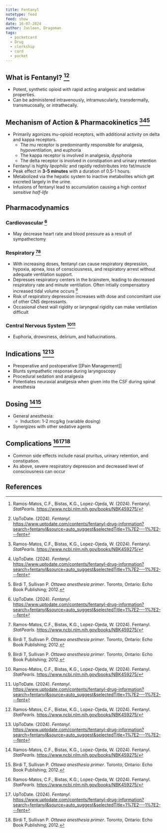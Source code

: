 ```yaml
---
title: Fentanyl
notetype: feed
feed: show
date: 16-07-2024
author: Jasleen, Dragoman
tags:
  - pocketcard
  - Drug
  - clerkship
  - card
  - pocket
---
```

## What is Fentanyl? [^1][^2]
- Potent, synthetic opioid with rapid acting analgesic and sedative properties.
- Can be administered intravenously, intramuscularly, transdermally, transmucosally, or intrathecally.

## Mechanism of Action & Pharmacokinetics [^1][^2][^3]
- Primarily agonizes mu-opioid receptors, with additional activity on delta and kappa receptors.
	- The mu receptor is predominantly responsible for analgesia, hypoventilation, and euphoria
	- The kappa receptor is involved in analgesia, dysphoria
	- The delta receptor is involved in constipation and urinary retention
- Fentanyl is highly *lipophilic* and rapidly redistributes into fat/muscle
- Peak effect in **3-5 minutes** with a duration of 0.5-1 hours.
- Metabolized via the hepatic system to inactive metabolites which get excreted largely in the urine. 
- Infusions of fentanyl lead to accumulation causing a high *context sensitive half-life*

## Pharmacodynamics

### Cardiovascular [^2]
- May decrease heart rate and blood pressure as a result of sympathectomy

### Respiratory [^1][^3]
- With increasing doses, fentanyl can cause respiratory depression, hypoxia, apnea, loss of consciousness, and respiratory arrest without adequate ventilation support. 
- Depresses respiratory centers in the brainstem, leading to decreased respiratory rate and minute ventilation. Often intially compensatory increased tidal volume occurs [^3]
- Risk of respiratory depression increases with dose and concomitant use of other CNS depressants.
- Occasional chest wall rigidity or laryngeal rigidity can make ventilation difficult

### Central Nervous System [^1][^2] 
- Euphoria, drowsiness, delirium, and hallucinations. 

## Indications [^1][^2] 
- Preoperative and postoperative [[Pain Management]] 
- Blunts sympathetic response during laryngoscopy
- Procedural sedation and analgesia
- Potentiates neuraxial analgesia when given into the CSF during spinal anesthesia

## Dosing [^1][^3] 
- General anesthesia: 
	- Induction: 1-2 mcg/kg (variable dosing)
- Synergizes with other sedative agents

## Complications  [^1][^2][^3]
- Common side effects include nasal pruritus, urinary retention, and constipation.
- As above, severe respiratory depression and decreased level of consciousness can occur

## References
[^1]: Ramos-Matos, C.F., Bistas, K.G., Lopez-Ojeda, W. (2024). Fentanyl. *StatPearls.* https://www.ncbi.nlm.nih.gov/books/NBK459275/
[^2]: UpToDate. (2024). *Fentanyl*. https://www.uptodate.com/contents/fentanyl-drug-information?search=fentanyl&source=auto_suggest&selectedTitle=1%7E2---1%7E2---fent
[^3]: Birdi T, Sullivan P. *Ottawa anesthesia primer*. Toronto, Ontario: Echo Book Publishing; 2012.

